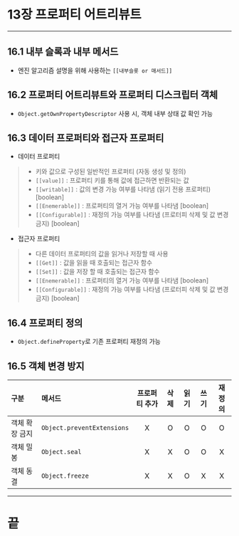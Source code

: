 # 13장 프로퍼티 어트리뷰트

---
## 16.1 내부 슬록과 내부 메서드
- 엔진 알고리즘 설명을 위해 사용하는 `[[내부슬롯 or 매서드]]`

## 16.2 프로퍼티 어트리뷰트와 프로퍼티 디스크립터 객체
- `Object.getOwnPropertyDescriptor` 사용 시, 객체 내부 상태 값 확인 가능

## 16.3 데이터 프로퍼티와 접근자 프로퍼티
- 데이터 프로퍼티
> - 키와 값으로 구성된 일반적인 프로퍼티 (자동 생성 및 정의)
> - `[[value]]` : 프로퍼티 키를 통해 값에 접근하면 반환되는 값
> - `[[writable]]` : 값의 변경 가능 여부를 나타냄 (읽기 전용 프로퍼티) [boolean]
> - `[[Enemerable]]` : 프로퍼티의 열거 가능 여부를 나타냄  [boolean]
> - `[[Configurable]]` : 재정의 가능 여부를 나타냄 (프로터피 삭제 및 값 변경 금지) [boolean]

- 접근자 프로퍼티
> - 다른 데이터 프로퍼티의 값을 읽거나 저장할 때 사용
> - `[[Get]]` : 값을 읽을 때 호출되는 접근자 함수
> - `[[Set]]` : 값을 저장 할 때 호출되는 접근자 함수
> - `[[Enemerable]]` : 프로퍼티의 열거 가능 여부를 나타냄  [boolean]
> - `[[Configurable]]` : 재정의 가능 여부를 나타냄 (프로터피 삭제 및 값 변경 금지) [boolean]

## 16.4 프로퍼티 정의
- `Object.defineProperty`로 기존 프로퍼티 재정의 가능

## 16.5 객체 변경 방지
| 구분       | 메서드                        | 프로퍼티 추가 | 삭제  | 읽기 |   쓰기   |  재정의   |
|:---------|:---------------------------|:-------:|:---:|:-------:|:------:|:------:|
| 객체 확장 금지 | `Object.preventExtensions` |    X    |  O  |    O    |   O    |   O    |
| 객체 밀봉    | `Object.seal`              |    X    |  X  |    O    |   O    |   X    |
| 객체 동결    | `Object.freeze`            |    X    |  X  |    O    |   X    |   X    |



***
# 끝